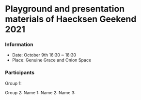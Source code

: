# Playground and presentation materials of Haecksen Geekend 2021

### Information

- Date: October 9th 16:30 ~ 18:30
- Place: Genuine Grace and Onion Space

### Participants

Group 1:

Group 2:
   Name 1:
   Name 2:
   Name 3:
